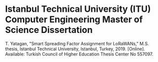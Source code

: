 # Istanbul Technical University (ITU) Computer Engineering Master of Science Dissertation

T. Yatagan, "Smart Spreading Factor Assignment for LoRaWANs," M.S. thesis, Istanbul Technical University, Istanbul, Turkey, 2019. [Online]. Available: Turkish Council of Higher Education Thesis Center No 557097.
